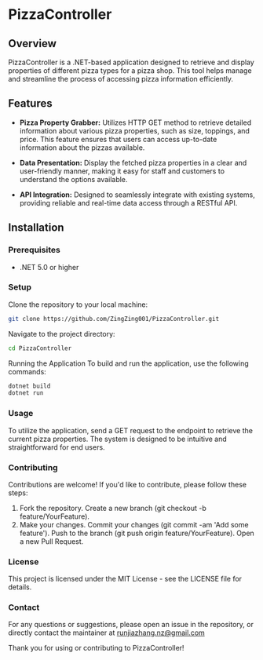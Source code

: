 # PizzaController

## Overview
PizzaController is a .NET-based application designed to retrieve and display properties of different pizza types for a pizza shop. This tool helps manage and streamline the process of accessing pizza information efficiently.

## Features
- **Pizza Property Grabber:** Utilizes HTTP GET method to retrieve detailed information about various pizza properties, such as size, toppings, and price. This feature ensures that users can access up-to-date information about the pizzas available.

- **Data Presentation:** Display the fetched pizza properties in a clear and user-friendly manner, making it easy for staff and customers to understand the options available.

- **API Integration:** Designed to seamlessly integrate with existing systems, providing reliable and real-time data access through a RESTful API.

## Installation

### Prerequisites
- .NET 5.0 or higher

### Setup
Clone the repository to your local machine:
```bash
git clone https://github.com/ZingZing001/PizzaController.git
```

Navigate to the project directory:
```bash
cd PizzaController
```
Running the Application
To build and run the application, use the following commands:
```bash
dotnet build
dotnet run
```

### Usage
To utilize the application, send a GET request to the endpoint to retrieve the current pizza properties. The system is designed to be intuitive and straightforward for end users.

### Contributing
Contributions are welcome! If you'd like to contribute, please follow these steps:

1. Fork the repository.
  Create a new branch (git checkout -b feature/YourFeature).
2. Make your changes.
  Commit your changes (git commit -am 'Add some feature').
  Push to the branch (git push origin feature/YourFeature).
  Open a new Pull Request.

### License
This project is licensed under the MIT License - see the LICENSE file for details.

### Contact
For any questions or suggestions, please open an issue in the repository, or directly contact the maintainer at runjiazhang.nz@gmail.com

Thank you for using or contributing to PizzaController!
